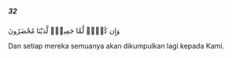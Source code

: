 ##### 32

<span class="ayah">وَإِن كُلٌّۭ لَّمَّا جَمِيعٌۭ لَّدَيْنَا مُحْضَرُونَ</span>

<span class="ayah_translation">Dan setiap mereka semuanya akan dikumpulkan lagi kepada Kami.</span>
